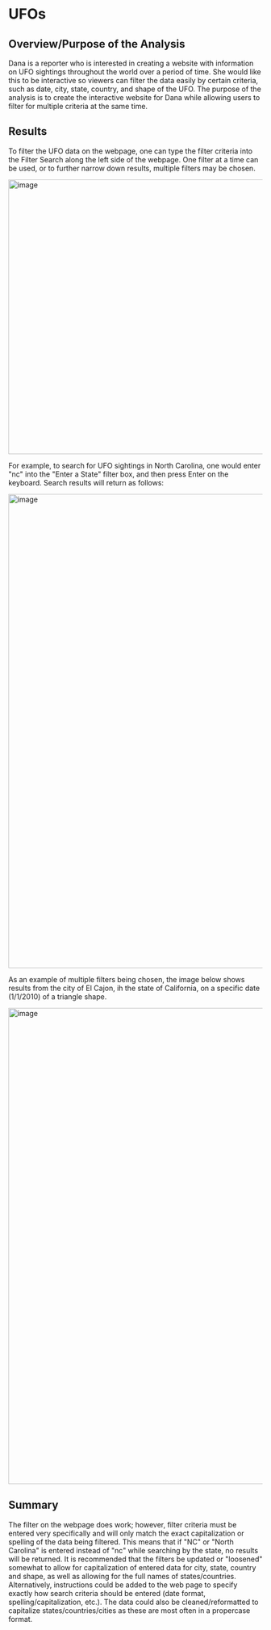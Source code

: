# UFOs

## Overview/Purpose of the Analysis
Dana is a reporter who is interested in creating a website with information on UFO sightings throughout the world over a period of time.  She would like this to be interactive so viewers can filter the data easily by certain criteria, such as date, city, state, country, and shape of the UFO.  The purpose of the analysis is to create the interactive website for Dana while allowing users to filter for multiple criteria at the same time. 

## Results
To filter the UFO data on the webpage, one can type the filter criteria into the Filter Search along the left side of the webpage.  One filter at a time can be used, or to further narrow down results, multiple filters may be chosen. 

<img width="544" alt="image" src="https://user-images.githubusercontent.com/90944163/158634741-95692ced-1786-40b9-9055-b0f5a945b189.png">

For example, to search for UFO sightings in North Carolina, one would enter "nc" into the "Enter a State" filter box, and then press Enter on the keyboard.  Search results will return as follows: 

<img width="939" alt="image" src="https://user-images.githubusercontent.com/90944163/158635408-ad660d5a-ca7e-4c94-b516-481a053e920c.png">

As an example of multiple filters being chosen, the image below shows results from the city of El Cajon, ih the state of California, on a specific date (1/1/2010) of a triangle shape.

<img width="943" alt="image" src="https://user-images.githubusercontent.com/90944163/158636156-055a0038-5906-4898-979e-523c7a4e90b4.png">

## Summary
The filter on the webpage does work; however, filter criteria must be entered very specifically and will only match the exact capitalization or spelling of the data being filtered.  This means that if "NC" or "North Carolina" is entered instead of "nc" while searching by the state, no results will be returned.  It is recommended that the filters be updated or "loosened" somewhat to allow for capitalization of entered data for city, state, country and shape, as well as allowing for the full names of states/countries.  Alternatively, instructions could be added to the web page to specify exactly how search criteria should be entered (date format, spelling/capitalization, etc.).  The data could also be cleaned/reformatted to capitalize states/countries/cities as these are most often in a propercase format. 
 
